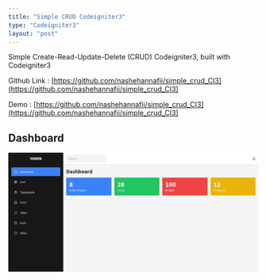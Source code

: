 ```yaml
---
title: "Simple CRUD Codeigniter3"
type: "Codeigniter3"
layout: "post"
---
```


Simple Create-Read-Update-Delete (CRUD) Codeigniter3, built with Codeigniter3

Github Link : [https://github.com/nashehannafii/simple_crud_CI3](https://github.com/nashehannafii/simple_crud_CI3)

Demo : [https://github.com/nashehannafii/simple_crud_CI3](https://github.com/nashehannafii/simple_crud_CI3)

## Dashboard

![Dashboard](/assets/projects/yamin/dashboard.png)